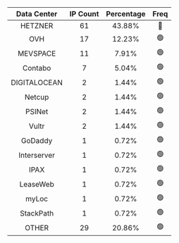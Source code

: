 | Data Center | IP Count | Percentage | Freq |
|:------------:|:--------:|:-----------:|:-----:|
| HETZNER | 61 | 43.88% | 🔴 |
| OVH | 17 | 12.23% | 🟢 |
| MEVSPACE | 11 | 7.91% | 🟢 |
| Contabo | 7 | 5.04% | 🟢 |
| DIGITALOCEAN | 2 | 1.44% | 🟢 |
| Netcup | 2 | 1.44% | 🟢 |
| PSINet | 2 | 1.44% | 🟢 |
| Vultr | 2 | 1.44% | 🟢 |
| GoDaddy | 1 | 0.72% | 🟢 |
| Interserver | 1 | 0.72% | 🟢 |
| IPAX | 1 | 0.72% | 🟢 |
| LeaseWeb | 1 | 0.72% | 🟢 |
| myLoc | 1 | 0.72% | 🟢 |
| StackPath | 1 | 0.72% | 🟢 |
| OTHER | 29 | 20.86% | 🟢 |